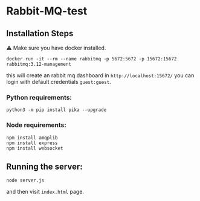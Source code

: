# Rabbit-MQ-test
## Installation Steps
⚠️ Make sure you have docker installed.
```
docker run -it --rm --name rabbitmq -p 5672:5672 -p 15672:15672 rabbitmq:3.12-management
```
this will create an rabbit mq dashboard in ` http://localhost:15672/ ` you can login with default credentials `guest:guest`.
### Python requirements:
```
python3 -m pip install pika --upgrade
```

### Node requirements:
```
npm install amqplib
npm install express
npm install websocket
```
## Running the server:
```
node server.js
```
and then visit `index.html` page.
